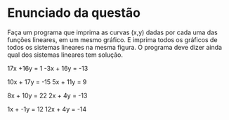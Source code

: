 # Enunciado da questão

Faça um programa que imprima as curvas (x,y) dadas por cada uma das funções lineares, em um mesmo gráfico. E imprima todos os gráficos de todos os sistemas lineares na mesma figura. O programa deve dizer ainda qual dos sistemas lineares tem solução.

17x +16y = 1 -3x + 16y = -13

10x + 17y = -15 5x + 11y = 9

8x + 10y = 22 2x + 4y = -13

1x + -1y = 12 12x + 4y = -14
